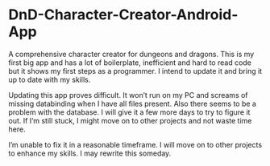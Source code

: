 # DnD-Character-Creator-Android-App
 A comprehensive character creator for dungeons and dragons.
 This is my first big app and has a lot of boilerplate, inefficient
 and hard to read code but it shows my first steps as a programmer.
 I intend to update it and bring it up to date with my skills.

Updating this app proves difficult. 
It won’t run on my PC and screams of missing databinding when I have all files present.
Also there seems to be a problem with the database.
I will give it a few more days to try to figure it out.
If I’m still stuck, I might move on to other projects and not waste time here.

I’m unable to fix it in a reasonable timeframe.
I will move on to other projects to enhance my skills.
I may rewrite this someday.
